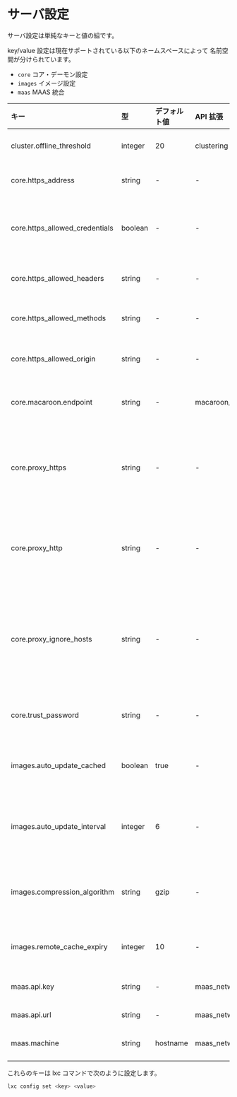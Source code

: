 # サーバ設定 <!-- Server configuration -->
サーバ設定は単純なキーと値の組です。
<!--
The server configuration is a simple set of key and values.
-->

key/value 設定は現在サポートされている以下のネームスペースによって
名前空間が分けられています。
<!--
The key/value configuration is namespaced with the following namespaces
currently supported:
-->

 - `core` コア・デーモン設定 <!-- (core daemon configuration) -->
 - `images` イメージ設定 <!-- (image configuration) -->
 - `maas` MAAS 統合 <!-- (MAAS integration) -->

キー <!-- Key -->                             | 型 <!-- Type -->      | デフォルト値 <!-- Default -->   | API 拡張 <!-- API extension -->            | 説明 <!-- Description -->
:--                             | :---      | :------   | :------------            | :----------
cluster.offline\_threshold      | integer   | 20        | clustering               | 無反応なノードをオフラインとみなす秒数 <!-- Number of seconds after which an unresponsive node is considered offline -->
core.https\_address             | string    | -         | -                        | remote API をバインドするアドレス <!-- Address to bind for the remote API -->
core.https\_allowed\_credentials| boolean   | -         | -                        | Access-Control-Allow-Credentials HTTP ヘッダの値を "true" にするかどうか <!-- Whether to set Access-Control-Allow-Credentials http header value to "true" -->
core.https\_allowed\_headers    | string    | -         | -                        | Access-Control-Allow-Headers HTTP ヘッダの値 <!-- Access-Control-Allow-Headers http header value -->
core.https\_allowed\_methods    | string    | -         | -                        | Access-Control-Allow-Methods HTTP ヘッダの値 <!-- Access-Control-Allow-Methods http header value -->
core.https\_allowed\_origin     | string    | -         | -                        | Access-Control-Allow-Origin HTTP ヘッダの値 <!-- Access-Control-Allow-Origin http header value -->
core.macaroon.endpoint          | string    | -         | macaroon\_authentication | Macaroon を使用する外部認証エンドポイントの URL <!-- URL of the the external authentication endpoint using Macaroons -->
core.proxy\_https               | string    | -         | -                        | HTTPS プロキシを使用する場合はその URL (未指定の場合は HTTPS\_PROXY 環境変数を参照) <!-- https proxy to use, if any (falls back to HTTPS\_PROXY environment variable) -->
core.proxy\_http                | string    | -         | -                        | HTTP プロキシを使用する場合はその URL (未指定の場合は HTTP\_PROXY 環境変数を参照) <!-- http proxy to use, if any (falls back to HTTP\_PROXY environment variable) -->
core.proxy\_ignore\_hosts       | string    | -         | -                        | プロキシが不要なホスト (NO\_PROXY と同様な形式、例えば 1.2.3.4,1.2.3.5, を指定。未指定の場合は NO\_PROXY 環境変数を参照) <!-- hosts which don't need the proxy for use (similar format to NO\_PROXY, e.g. 1.2.3.4,1.2.3.5, falls back to NO\_PROXY environment variable) -->
core.trust\_password            | string    | -         | -                        | 信頼を確立するためにクライアントから渡すべきパスワード <!-- Password to be provided by clients to setup a trust -->
images.auto\_update\_cached     | boolean   | true      | -                        | LXD がキャッシュしているイメージを自動的に更新するかどうか <!-- Whether to automatically update any image that LXD caches -->
images.auto\_update\_interval   | integer   | 6         | -                        | キャッシュされているイメージが更新されているかチェックする間隔を時間単位で指定 <!-- Interval in hours at which to look for update to cached images (0 disables it) -->
images.compression\_algorithm   | string    | gzip      | -                        | 新しいイメージに使用する圧縮アルゴリズム (bzip2, gzip, lzma, xz あるいは none) <!-- Compression algorithm to use for new images (bzip2, gzip, lzma, xz or none) -->
images.remote\_cache\_expiry    | integer   | 10        | -                        | キャッシュされたが未使用のイメージを破棄するまでの日数 <!-- Number of days after which an unused cached remote image will be flushed -->
maas.api.key                    | string    | -         | maas\_network            | MAAS を管理するための API キー <!-- API key to manage MAAS -->
maas.api.url                    | string    | -         | maas\_network            | MAAS サーバの URL <!-- URL of the MAAS server -->
maas.machine                    | string    | hostname  | maas\_network            | この LXD ホストの MAAS での名前 <!-- Name of this LXD host in MAAS -->

これらのキーは lxc コマンドで次のように設定します。 <!-- Those keys can be set using the lxc tool with: -->

```bash
lxc config set <key> <value>
```
